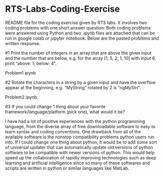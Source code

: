 # RTS-Labs-Coding-Exercise

README file for the coding exercise given by RTS labs. It involves two coding problems with one short answer question. Both coding problems were answered using Python and two .ipynb files are attached that can be run in google colab or jupyter notebook. Below are the pasted problems and written response. 

#1  Print the number of integers in an array that are above the given input and the number that are below, e.g. for the array [1, 5, 2, 1, 10] with input 6, print “above: 1, below: 4”.

Problem1.ipynb

#2  Rotate the characters in a string by a given input and have the overflow appear at the beginning, e.g. “MyString” rotated by 2 is “ngMyStri”.

Problem2.ipynb

#3  If you could change 1 thing about your favorite framework/language/platform (pick one), what would it be?

I have had a lot of positive experiences with the python programming language, from the diverse array of free downloadable software to easy to learn syntax and coding conventions. One drawback from all of the available software is the nonstop compatibility problems python users run into. If I could change one thing about python, it would be to add some sort of universal updater that can automatically update old versions of python software to be compatible with newer versions of python. This would help speed up the collaboration of rapidly improving technologies such as deep learning and artificial intelligence since so many of these softwares and scripts are written in python or similar languages like MatLab.


